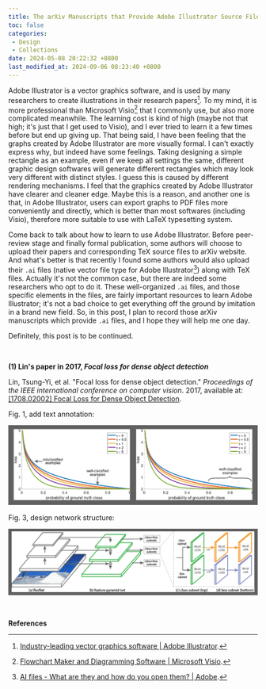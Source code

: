 ```yaml
---
title: The arXiv Manuscripts that Provide Adobe Illustrator Source Files of their Delicate Illustrations
toc: false
categories:
 - Design
 - Collections
date: 2024-05-08 20:22:32 +0800
last_modified_at: 2024-09-06 08:23:40 +0800
---
```


Adobe Illustrator is a vector graphics software, and is used by many researchers to create illustrations in their research papers[^1].  To my mind, it is more professional than Microsoft Visio[^2] that I commonly use, but also more complicated meanwhile. The learning cost is kind of high (maybe not that high; it's just that I get used to Visio), and I ever tried to learn it a few times before but end up giving up. That being said, I have been feeling that the graphs created by Adobe Illustrator are more visually formal. I can't exactly express why, but indeed have some feelings. Taking designing a simple rectangle as an example, even if we keep all settings the same, different graphic design softwares will generate different rectangles which may look very different with distinct styles. I guess this is caused by different rendering mechanisms. I feel that the graphics created by Adobe Illustrator have clearer and cleaner edge. Maybe this is a reason, and another one is that, in Adobe Illustrator, users can export graphs to PDF files more conveniently and directly, which is better than most softwares (including Visio), therefore more suitable to use with LaTeX typesetting system. 

Come back to talk about how to learn to use Adobe Illustrator. Before peer-review stage and finally formal publication, some authors will choose to upload their papers and corresponding TeX source files to arXiv website. And what's better is that recently I found some authors would also upload their `.ai` files (native vector file type for Adobe Illustrator[^3]) along with TeX files. Actually it's not the common case, but there are indeed some researchers who opt to do it. These well-organized `.ai` files, and those specific elements in the files, are fairly important resources to learn Adobe Illustrator; it's not a bad choice to get everything off the ground by imitation in a brand new field. So, in this post, I plan to record those arXiv manuscripts which provide `.ai` files, and I hope they will help me one day. 

Definitely, this post is to be continued. 

<br>

**(1) Lin's paper in 2017, *Focal loss for dense object detection***

Lin, Tsung-Yi, et al. "Focal loss for dense object detection." *Proceedings of the IEEE international conference on computer vision*. 2017, available at: [[1708.02002] Focal Loss for Dense Object Detection](https://arxiv.org/abs/1708.02002).

Fig. 1, add text annotation:

![image-20240508202050860](https://raw.githubusercontent.com/HelloWorld-1017/blog-images/main/imgs/202405082021092.png)

Fig. 3, design network structure:

![image-20240508202213077](https://raw.githubusercontent.com/HelloWorld-1017/blog-images/main/imgs/202405082022162.png)

<br>

**References**

[^1]: [Industry-leading vector graphics software \| Adobe Illustrator](https://www.adobe.com/products/illustrator/campaign/pricing.html?gclid=Cj0KCQjwxeyxBhC7ARIsAC7dS38drHuwAuEwO7zY-ioWmpC1HZHpUqKO_KuH_Z43FXFhG3xx4nDZD6MaAqMNEALw_wcB&sdid=QQ42P3HM&mv=search&mv2=paidsearch&ef_id=Cj0KCQjwxeyxBhC7ARIsAC7dS38drHuwAuEwO7zY-ioWmpC1HZHpUqKO_KuH_Z43FXFhG3xx4nDZD6MaAqMNEALw_wcB%3AG%3As&s_kwcid=AL%213085%213%21511546289494%21e%21%21g%21%21adobe+illustrator%2112662575398%21125882023328&mv=search&gad_source=1).
[^2]: [Flowchart Maker and Diagramming Software \| Microsoft Visio](https://www.microsoft.com/en-us/microsoft-365/visio/flowchart-software).
[^3]: [AI files - What are they and how do you open them? \| Adobe](https://www.adobe.com/creativecloud/file-types/image/vector/ai-file.html).

